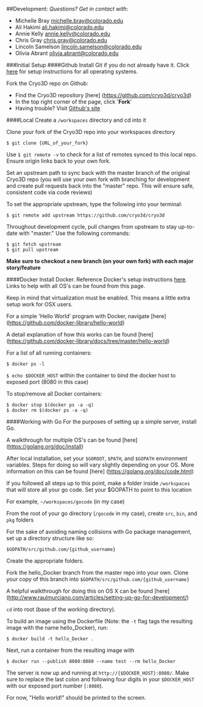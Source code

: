 ##Development:
*Questions? Get in contact with:*
- Michelle Bray 		michelle.bray@colorado.edu
- Ali Hakimi			ali.hakimi@colorado.edu
- Annie Kelly			annie.kelly@colorado.edu
- Chris Gray			chris.gray@colorado.edu
- Lincoln Samelson		lincoln.samelson@colorado.edu
- Olivia Abrant			olivia.abrant@colorado.edu

###Initial Setup
####Github
Install Git if you do not already have it.  Click [here](https://help.github.com/articles/set-up-git/#platform-all) for setup instructions for all operating systems.

Fork the Cryo3D repo on Github:
- Find the Cryo3D repository [here] (https://github.com/cryo3d/cryo3d)
- In the top right corner of the page, click '**Fork**'
- Having trouble? Visit [Github's site](https://help.github.com/articles/fork-a-repo/)

####Local
Create a `/workspaces` directory and cd into it

Clone your fork of the Cryo3D repo into your workspaces directory
```
$ git clone {URL_of_your_fork}
```

Use `$ git remote -v` to check for a list of remotes synced to this local repo.  Ensure origin links back to your own fork.

Set an upstream path to sync back with the master branch of the original Cryo3D repo (you will use your own fork with branching for development and create pull requests back into the "master" repo.  This will ensure safe, consistent code via code reviews)

To set the appropriate upstream, type the following into your terminal:
```
$ git remote add upstream https://github.com/cryo3d/cryo3d
```

Throughout development cycle, pull changes from upstream to stay up-to-date with "master."  Use the following commands:
```
$ git fetch upstream
$ git pull upstream
```
**Make sure to checkout a new branch (on your own fork) with each major story/feature**

####Docker
Install Docker.  Reference Docker's setup instructions [here](http://docs.docker.com/windows/started/).  Links to help with all OS's can be found from this page.

Keep in mind that virtualization must be enabled.  This means a little extra setup work for OSX users.

For a simple 'Hello World' program with Docker, navigate [here] (https://github.com/docker-library/hello-world)

A detail explanation of how this works can be found [here] (https://github.com/docker-library/docs/tree/master/hello-world)

For a list of all running containers:
```
$ docker ps -l
```

`$ echo $DOCKER_HOST` within the container to bind the docker host to exposed port (8080 in this case) 

To stop/remove all Docker containers:
```
$ docker stop $(docker ps -a -q)
$ docker rm $(docker ps -a -q)
```

####Working with Go
For the purposes of setting up a simple server, install Go.

A walkthrough for multiple OS's can be found [here] (https://golang.org/doc/install)

After local installation, set your `$GOROOT`, `$PATH`, and `$GOPATH` environment variables.  Steps for doing so will vary slightly depending on your OS.  More information on this can be found [here] (https://golang.org/doc/code.html)

If you followed all steps up to this point, make a folder inside `/workspaces` that will store all your go code.  Set your $GOPATH to point to this location

For example, `~/workspaces/gocode` (in my case)

From the root of your go directory (`/gocode` in my case), create `src`, `bin`, and `pkg` folders 

For the sake of avoiding naming collisions with Go package management, set up a directory structure like so:
```
$GOPATH/src/github.com/{github_username}
```

Create the appropriate folders.

Fork the hello_Docker branch from the master repo into your own.  Clone your copy of this branch into `$GOPATH/src/github.com/{github_username}`


A helpful walkthrough for doing this on OS X can be found [here] (http://www.raulmurciano.com/articles/setting-up-go-for-development/)

`cd` into root (base of the working directory).

To build an image using the Dockerfile (Note: the `-t` flag tags the resulting image with the name hello_Docker), run:
```
$ docker build -t hello_Docker .
```

Next, run a container from the resulting image with
```
$ docker run --publish 8080:8080 --name test --rm hello_Docker
```

The server is now up and running at `http://{$DOCKER_HOST}:8080/`.  Make sure to replace the last colon and following four digits in your `$DOCKER_HOST` with our exposed port number (`:8080`).

For now, "Hello world!" should be printed to the screen.




